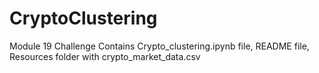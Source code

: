 # CryptoClustering
Module 19 Challenge
Contains Crypto_clustering.ipynb file, README file, Resources folder with crypto_market_data.csv
